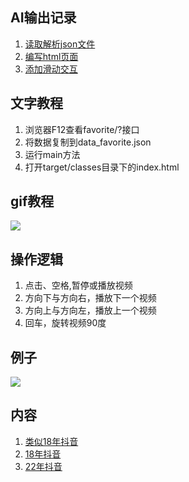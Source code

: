 ## AI输出记录
1. [读取解析json文件](https://chat.openai.com/share/447cfc59-a940-4098-a7ab-a198aa6ad6c7)
2. [编写html页面](https://chat.openai.com/share/a255dacc-73ef-4d5f-9034-86d2263b0819)
3. [添加滑动交互](https://chat.openai.com/share/d1dd0249-73c4-4bd9-857a-c3e26c4ea734)

## 文字教程
1. 浏览器F12查看favorite/?接口
2. 将数据复制到data_favorite.json
3. 运行main方法
4. 打开target/classes目录下的index.html

## gif教程
![](gif/20240315_191809.gif)

## 操作逻辑
1. 点击、空格,暂停或播放视频
2. 方向下与方向右，播放下一个视频
3. 方向上与方向左，播放上一个视频
4. 回车，旋转视频90度

## 例子
![](gif/20240315_191341.gif)

## 内容
1. [类似18年抖音](https://githcc.github.io/video_self/18%E5%B9%B4%E6%8A%96%E9%9F%B3/)
2. [18年抖音](https://githcc.github.io/video_self_2/)
3. [22年抖音](https://githcc.github.io/video_self/22%E5%B9%B4%E6%8A%96%E9%9F%B3/)
